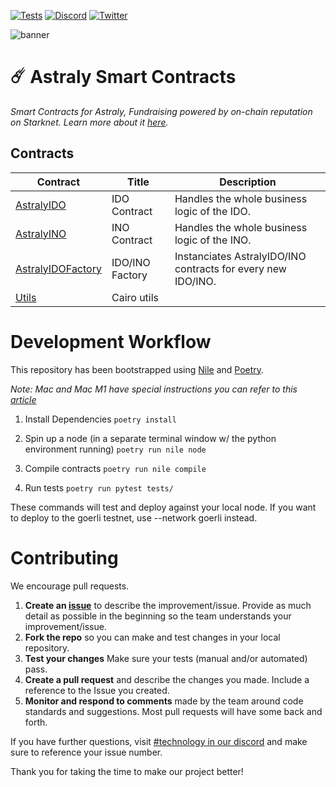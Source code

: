 [![Tests](https://github.com/Astraly-Labs/astraly-contracts/actions/workflows/tests.yml/badge.svg)](https://github.com/Astraly-Labs/astraly-contracts/actions/workflows/tests.yml)
[![Discord](https://badgen.net/badge/icon/discord?icon=discord&label)](https://discord.gg/astralyxyz)
[![Twitter](https://badgen.net/badge/icon/twitter?icon=twitter&label)](https://twitter.com/AstralyXYZ)

![banner](https://testnet.astraly.xyz/images/home/banner_3d_full.png)

# ☄️ Astraly Smart Contracts

_Smart Contracts for Astraly, Fundraising powered by on-chain reputation on Starknet. Learn more about it [here](https://wp.astraly.xyz)._

## Contracts

| Contract                                       | Title           | Description                                                  |
| ---------------------------------------------- | --------------- | ------------------------------------------------------------ |
| [AstralyIDO](./contracts/AstralyIDO.cairo)     | IDO Contract    | Handles the whole business logic of the IDO.                 |
| [AstralyINO](./contracts/AstralyINO.cairo)     | INO Contract    | Handles the whole business logic of the INO.                 |
| [AstralyIDOFactory](./AstralyIDOFactory.cairo) | IDO/INO Factory | Instanciates AstralyIDO/INO contracts for every new IDO/INO. |
| [Utils](./contracts/utils)                     | Cairo utils     |

# Development Workflow

This repository has been bootstrapped using [Nile](https://github.com/OpenZeppelin/nile) and [Poetry](https://python-poetry.org/docs/).

_Note: Mac and Mac M1 have special instructions you can refer to this [article](https://th0rgal.medium.com/the-easiest-way-to-setup-a-cairo-dev-environment-8f2a63610d46)_

1. Install Dependencies
   `poetry install`

2. Spin up a node (in a separate terminal window w/ the python environment running)
   `poetry run nile node`

3. Compile contracts
   `poetry run nile compile`

4. Run tests
   `poetry run pytest tests/`

These commands will test and deploy against your local node. If you want to deploy to the goerli testnet, use --network goerli instead.

# Contributing

We encourage pull requests.

1. **Create an [issue](https://github.com/Astraly-Labs/astraly-contracts/issues)** to describe the improvement/issue. Provide as much detail as possible in the beginning so the team understands your improvement/issue.
2. **Fork the repo** so you can make and test changes in your local repository.
3. **Test your changes** Make sure your tests (manual and/or automated) pass.
4. **Create a pull request** and describe the changes you made. Include a reference to the Issue you created.
5. **Monitor and respond to comments** made by the team around code standards and suggestions. Most pull requests will have some back and forth.

If you have further questions, visit [#technology in our discord](https://discord.gg/AstralyXYZ) and make sure to reference your issue number.

Thank you for taking the time to make our project better!
